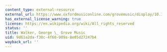 ```yaml
---
content_type: external-resource
external_url: https://www.oxfordmusiconline.com/grovemusic/display/10.1093/gmo/9781561592630.001.0001/omo-9781561592630-e-0000029829#omo-9781561592630-e-0000029829
has_external_license_warning: true
license: https://en.wikipedia.org/wiki/All_rights_reserved
status: ''
title: Walker, George \_ Grove Music
uid: 9d61a2da-f30c-4f60-909a-8e85d27247b4
wayback_url: ''
---
```

